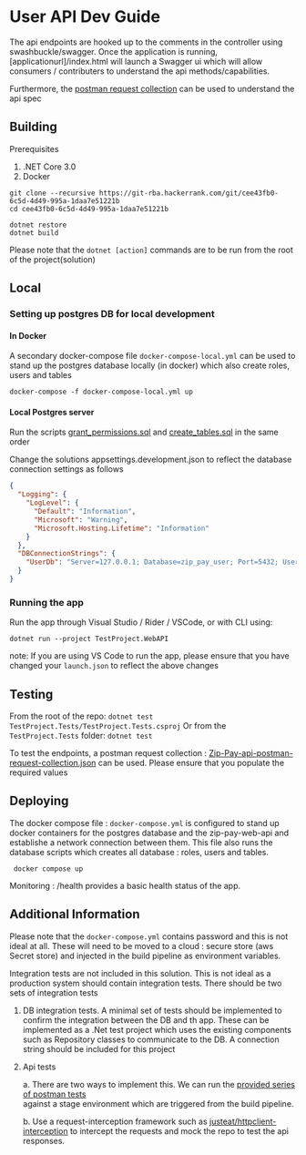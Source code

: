 # User API Dev Guide

The api endpoints are hooked up to the comments in the controller using swashbuckle/swagger. Once the application is running, [applicationurl]/index.html will launch a Swagger ui which will allow consumers / contributers to understand the api methods/capabilities. 

Furthermore, the [postman request collection](./TestProject.WebAPI/Zip-Pay-api-postman-request-collection.json) can be used to understand the api spec

## Building
Prerequisites
1. .NET Core 3.0
1. Docker

```
git clone --recursive https://git-rba.hackerrank.com/git/cee43fb0-6c5d-4d49-995a-1daa7e51221b
cd cee43fb0-6c5d-4d49-995a-1daa7e51221b

dotnet restore
dotnet build 

```

Please note that the `dotnet [action]` commands are to be run from the root of the project(solution)

## Local 

### Setting up postgres DB for local development

#### In Docker

A secondary docker-compose file `docker-compose-local.yml` can be used to stand up the postgres database locally (in docker) which also create roles, users and tables

```
docker-compose -f docker-compose-local.yml up
```

#### Local Postgres server

Run the scripts [grant_permissions.sql](./Scripts/grant_permissions.sql) and [create_tables.sql](./Scripts/create_tables.sql) in the same order 

Change the solutions appsettings.development.json  to reflect the database connection settings as follows

```json
{
  "Logging": {
    "LogLevel": {
      "Default": "Information",
      "Microsoft": "Warning",
      "Microsoft.Hosting.Lifetime": "Information"
    }
  },
  "DBConnectionStrings": {
    "UserDb": "Server=127.0.0.1; Database=zip_pay_user; Port=5432; User Id=zippay_app_user; Password=[PasswordInDockerComposeLocalFile]"
  }
}
```
### Running the app

Run the app through Visual Studio / Rider / VSCode, or with CLI using:

```
dotnet run --project TestProject.WebAPI
```
note: If you are using VS Code to run the app, please ensure that you have changed your `launch.json` to reflect the above changes

## Testing
From the root of the repo:
`dotnet test TestProject.Tests/TestProject.Tests.csproj`
Or from the `TestProject.Tests` folder:
`dotnet test`

To test the endpoints, a postman request collection : [Zip-Pay-api-postman-request-collection.json](./TestProject.WebAPI/Zip-Pay-api-postman-request-collection.json) can be used. Please ensure that you populate the required values

## Deploying

The docker compose file : `docker-compose.yml` is configured to stand up docker containers for the postgres database and the zip-pay-web-api and establishe a network connection between them. This file also runs the database scripts which creates all database : roles, users and tables.

```
 docker compose up
```

Monitoring : /health provides a basic health status of the app.

## Additional Information

Please note that the `docker-compose.yml` contains password and this is not ideal at all. These will need to be moved to a cloud : secure store (aws Secret store) and injected in the build pipeline as environment variables.

Integration tests are not included in this solution. This is not ideal as a production system should contain integration tests. There should be two sets of integration tests

1. DB integration tests.
   A minimal set of tests should be implemented to confirm the integration between the DB and th app. These can be implemented as a .Net test project which uses the existing components such as Repository classes to communicate to the DB. A connection string should be included for this project

2. Api tests

   a. There are two ways to implement this. We can run the [provided series of postman tests](./TestProject.WebAPI/Zip-Pay-api-postman-request-collection.json)  
      against a stage environment which are triggered from the build pipeline. 

   b. Use a request-interception framework such as  [justeat/httpclient-interception](https://github.com/justeat/httpclient-interception) to intercept the requests 
      and mock the repo to test the api responses. 

    

